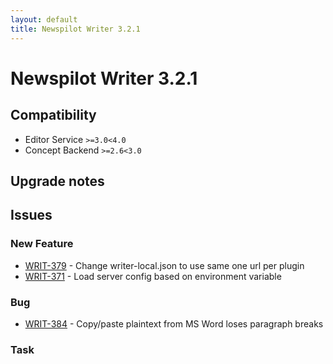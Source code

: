 ```yaml
---
layout: default
title: Newspilot Writer 3.2.1
---
```

<div class="jumbotron">
    <h1>Newspilot Writer 3.2.1</h1>    
    <h2>Compatibility</h2>
    <ul>
        <li>Editor Service <code>&gt;=3.0</code><code>&lt;4.0</code></li>
        <li>Concept Backend <code>&gt;=2.6</code><code>&lt;3.0</code></li>
    </ul>
</div>




## Upgrade notes  
               



## Issues  


### New Feature 

 * [WRIT-379](https://jira.infomaker.se/browse/WRIT-379) - Change writer-local.json to use same one url per plugin 
 * [WRIT-371](https://jira.infomaker.se/browse/WRIT-371) - Load server config based on environment variable 


### Bug 

 * [WRIT-384](https://jira.infomaker.se/browse/WRIT-384) - Copy/paste plaintext from MS Word loses paragraph breaks 


### Task 


